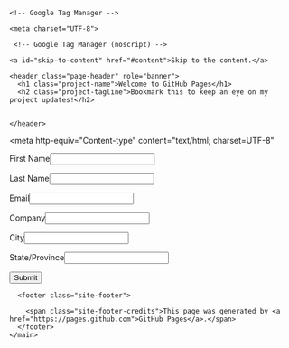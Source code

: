 
<!DOCTYPE html>
<html lang="en-US">
  <head>
    
    <!-- Google Tag Manager -->
<script>(function(w,d,s,l,i){w[l]=w[l]||[];w[l].push({'gtm.start':
new Date().getTime(),event:'gtm.js'});var f=d.getElementsByTagName(s)[0],
j=d.createElement(s),dl=l!='dataLayer'?'&l='+l:'';j.async=true;j.src=
'https://www.googletagmanager.com/gtm.js?id='+i+dl;f.parentNode.insertBefore(j,f);
})(window,document,'script','dataLayer','GTM-TXFTDNK');</script>
<!-- End Google Tag Manager -->
    
    <meta charset="UTF-8">

  </head>
  <body>
    
     <!-- Google Tag Manager (noscript) -->
<noscript><iframe src="https://www.googletagmanager.com/ns.html?id=GTM-TXFTDNK" height="0" width="0" style="display:none;visibility:hidden"></iframe></noscript>
<!-- End Google Tag Manager (noscript) -->
    
    <a id="skip-to-content" href="#content">Skip to the content.</a>

    <header class="page-header" role="banner">
      <h1 class="project-name">Welcome to GitHub Pages</h1>
      <h2 class="project-tagline">Bookmark this to keep an eye on my project updates!</h2>
      
      
    </header>

   
<!--  ----------------------------------------------------------------------  -->
<!--  NOTE: Please add the following <META> element to your page <HEAD>.      -->
<!--  If necessary, please modify the charset parameter to specify the        -->
<!--  character set of your HTML page.                                        -->
<!--  ----------------------------------------------------------------------  -->

<meta http-equiv="Content-type" content="text/html; charset=UTF-8"
  
  
   
 
<!--  ----------------------------------------------------------------------  -->
<!--  NOTE: Please add the following <FORM> element to your page.             -->
<!--  ----------------------------------------------------------------------  -->

<form action="https://webto.salesforce.com/servlet/servlet.WebToLead?encoding=UTF-8" method="POST">

<input type="hidden" name="oid" value="00D5i0000011LCB" />
<input type="hidden" name="retURL" value="http://" />

<!--  ----------------------------------------------------------------------  -->
<!--  NOTE: These fields are optional debugging elements. Please uncomment    -->
<!--  these lines if you wish to test in debug mode.                          -->
<!--  <input type="hidden" name="debug" value=1>                              -->
<!--  <input type="hidden" name="debugEmail"                                  -->
<!--  value="srujan.rajanalli@zensar.com">                                    -->
<!--  ----------------------------------------------------------------------  -->

<label for="first_name">First Name</label><input id="first_name" maxlength="40" name="first_name" size="20" type="text" /><br />

<label for="last_name">Last Name</label><input id="last_name" maxlength="80" name="last_name" size="20" type="text" /><br />

<label for="email">Email</label><input id="email" maxlength="80" name="email" size="20" type="text" /><br />

<label for="company">Company</label><input id="company" maxlength="40" name="company" size="20" type="text" /><br />

<label for="city">City</label><input id="city" maxlength="40" name="city" size="20" type="text" /><br />

<label for="state">State/Province</label><input id="state" maxlength="20" name="state" size="20" type="text" /><br />

<input type="submit" name="submit" />

</form>


      <footer class="site-footer">
        
        <span class="site-footer-credits">This page was generated by <a href="https://pages.github.com">GitHub Pages</a>.</span>
      </footer>
    </main>
  </body>
</html>
